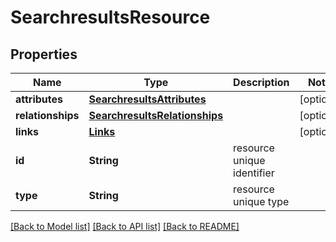 # SearchresultsResource

## Properties
Name | Type | Description | Notes
------------ | ------------- | ------------- | -------------
**attributes** | [**SearchresultsAttributes**](SearchresultsAttributes.md) |  | [optional] 
**relationships** | [**SearchresultsRelationships**](SearchresultsRelationships.md) |  | [optional] 
**links** | [**Links**](Links.md) |  | [optional] 
**id** | **String** | resource unique identifier | 
**type** | **String** | resource unique type | 

[[Back to Model list]](../README.md#documentation-for-models) [[Back to API list]](../README.md#documentation-for-api-endpoints) [[Back to README]](../README.md)


